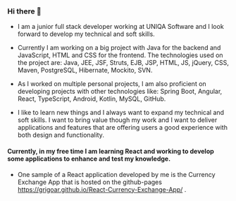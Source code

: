 ### Hi there 👋
- I am a junior full stack developer working at UNIQA Software and I look forward to develop my technical and soft skills.

- Currently I am working on a big project with Java for the backend and JavaScript, HTML and CSS for the frontend. The technologies used on the project are: Java, JEE, JSF, Struts, EJB, JSP, HTML, JS, jQuery, CSS, Maven, PostgreSQL, Hibernate, Mockito, SVN.

- As I worked on multiple personal projects, I am also proficient on developing projects with other technologies like: Spring Boot, Angular, React, TypeScript, Android, Kotlin, MySQL, GitHub.

- I like to learn new things and I always want to expand my technical and soft skills. I want to bring value though my work and I want to deliver applications and features that are offering users a good experience with both design and functionality.

#### Currently, in my free time I am learning React and working to develop some applications to enhance and test my knowledge.

- One sample of a React application developed by me is the Currency Exchange App that is hosted on the github-pages https://grigoar.github.io/React-Currency-Exchange-App/ .

<!--
**grigoar/grigoar** is a ✨ _special_ ✨ repository because its `README.md` (this file) appears on your GitHub profile.

Here are some ideas to get you started:

- 🔭 I’m currently working on ...
- 🌱 I’m currently learning ...
- 👯 I’m looking to collaborate on ...
- 🤔 I’m looking for help with ...
- 💬 Ask me about ...
- 📫 How to reach me: ...
- 😄 Pronouns: ...
- ⚡ Fun fact: ...
-->
